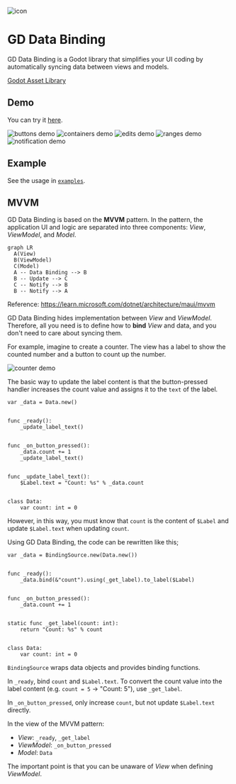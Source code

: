 ![icon](assets/icon.svg)

# GD Data Binding

GD Data Binding is a Godot library that simplifies your UI coding by automatically syncing data between views and models.

[Godot Asset Library](https://godotengine.org/asset-library/asset/3423)

## Demo

You can try it [here](https://hotaritobu.github.io/gd-data-binding/).

![buttons demo](images/buttons.gif)
![containers demo](images/containers.gif)
![edits demo](images/edits.gif)
![ranges demo](images/ranges.gif)
![notification demo](images/notification.gif)

## Example

See the usage in [`examples`](examples).

## MVVM

GD Data Binding is based on the **MVVM** pattern.
In the pattern, the application UI and logic are separated into three components: *View*, *ViewModel*, and *Model*.

```mermaid
graph LR
  A(View)
  B(ViewModel)
  C(Model)
  A -- Data Binding --> B
  B -- Update --> C
  C -- Notify --> B
  B -- Notify --> A
```

Reference: https://learn.microsoft.com/dotnet/architecture/maui/mvvm

GD Data Binding hides implementation between *View* and *ViewModel*.
Therefore, all you need is to define how to **bind** *View* and data, and you don't need to care about syncing them.

For example, imagine to create a counter.
The view has a label to show the counted number and a button to count up the number.

![counter demo](images/counter.gif)

The basic way to update the label content is that the button-pressed handler increases the count value and assigns it to the `text` of the label.

```gdscript
var _data = Data.new()


func _ready():
	_update_label_text()


func _on_button_pressed():
	_data.count += 1
	_update_label_text()


func _update_label_text():
	$Label.text = "Count: %s" % _data.count


class Data:
	var count: int = 0
```

However, in this way, you must know that `count` is the content of `$Label` and update `$Label.text` when updating `count`.

Using GD Data Binding, the code can be rewritten like this;

```gdscript
var _data = BindingSource.new(Data.new())


func _ready():
	_data.bind(&"count").using(_get_label).to_label($Label)


func _on_button_pressed():
	_data.count += 1


static func _get_label(count: int):
	return "Count: %s" % count


class Data:
	var count: int = 0
```

`BindingSource` wraps data objects and provides binding functions.

In `_ready`, bind `count` and `$Label.text`.
To convert the count value into the label content (e.g. `count = 5` -> "Count: 5"), use `_get_label`.

In `_on_button_pressed`, only increase `count`, but not update `$Label.text` directly.

In the view of the MVVM pattern:

- *View*: `_ready`, `_get_label`
- *ViewModel*: `_on_button_pressed`
- *Model*: `Data`

The important point is that you can be unaware of *View* when defining *ViewModel*.
